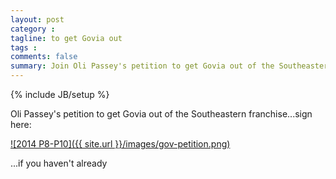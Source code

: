 ```yaml
---
layout: post
category : 
tagline: to get Govia out
tags : 
comments: false
summary: Join Oli Passey's petition to get Govia out of the Southeastern franchise
---
```


{% include JB/setup %}


Oli Passey's petition to get Govia out of the Southeastern franchise...sign here:

<a href="https://petition.parliament.uk/petitions/114277" target="_blank">![2014 P8-P10]({{ site.url }}/images/gov-petition.png)</a>

...if you haven't already
